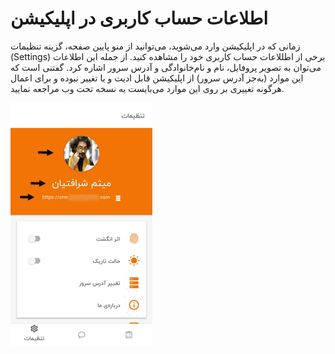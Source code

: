 # اطلاعات حساب کاربری در اپلیکیشن

زمانی که در اپلیکیشن وارد می‌شوید، می‌توانید از منو پایین صفحه، گزینه تنظیمات (Settings) برخی از اطللاعات حساب کاربری خود را مشاهده کنید. از جمله این اطلاعات می‌توان به تصویر پروفایل، نام و نام‌خانوادگی و آدرس سرور اشاره کرد. گفتنی است که این موارد (به‌جز آدرس سرور) از اپلیکیشن قابل ادیت و یا تغییر نبوده و برای اعمال هرگونه تغییری بر روی این موارد می‌بایست به نسخه تحت وب مراجعه نمایید.

![اطلاعات نمایشی حساب کاربری در اپ](./Images/UserAccountInformation.png)



